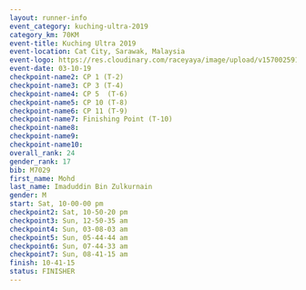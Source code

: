```yaml
---
layout: runner-info 
event_category: kuching-ultra-2019 
category_km: 70KM 
event-title: Kuching Ultra 2019
event-location: Cat City, Sarawak, Malaysia 
event-logo: https://res.cloudinary.com/raceyaya/image/upload/v1570025915/logo/kuching_ultra_jsvtue.jpg 
event-date: 03-10-19 
checkpoint-name2: CP 1 (T-2) 
checkpoint-name3: CP 3 (T-4) 
checkpoint-name4: CP 5  (T-6) 
checkpoint-name5: CP 10 (T-8) 
checkpoint-name6: CP 11 (T-9) 
checkpoint-name7: Finishing Point (T-10) 
checkpoint-name8: 
checkpoint-name9: 
checkpoint-name10: 
overall_rank: 24
gender_rank: 17
bib: M7029
first_name: Mohd
last_name: Imaduddin Bin Zulkurnain
gender: M
start: Sat, 10-00-00 pm
checkpoint2: Sat, 10-50-20 pm
checkpoint3: Sun, 12-50-35 am
checkpoint4: Sun, 03-08-03 am
checkpoint5: Sun, 05-44-44 am
checkpoint6: Sun, 07-44-33 am
checkpoint7: Sun, 08-41-15 am
finish: 10-41-15
status: FINISHER
---
```

